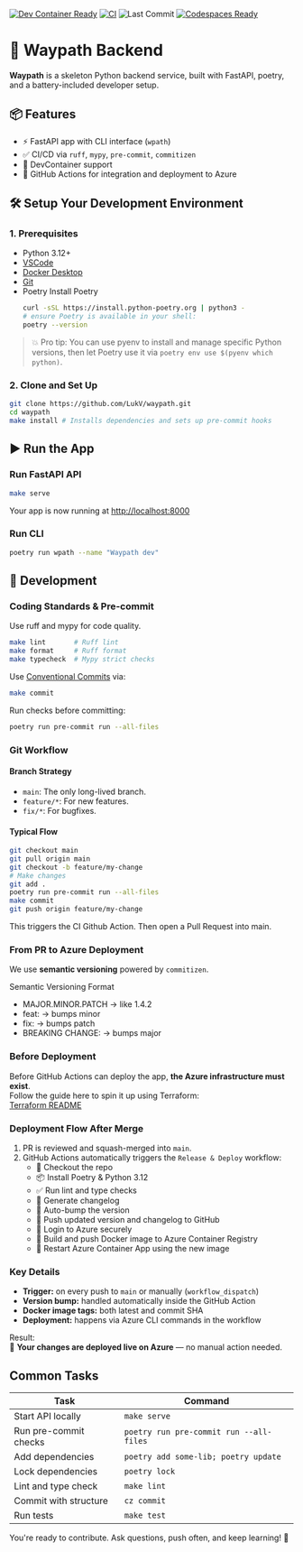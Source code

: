 [![Dev Container Ready](https://img.shields.io/badge/devcontainer-ready-blue?logo=visualstudiocode)](https://containers.dev/)
[![CI](https://github.com/LukV/waypath/actions/workflows/ci.yml/badge.svg)](https://github.com/LukV/waypath/actions/workflows/ci.yml)
![Last Commit](https://img.shields.io/github/last-commit/LukV/waypath)
[![Codespaces Ready](https://img.shields.io/badge/Codespaces-Ready-blue?logo=github)](https://github.com/codespaces)

# 🚀 Waypath Backend

**Waypath** is a skeleton Python backend service, built with FastAPI, poetry, and a battery-included developer setup.

## 📦 Features

- ⚡ FastAPI app with CLI interface (`wpath`)
- ✅ CI/CD via `ruff`, `mypy`, `pre-commit`, `commitizen`
- 🐳 DevContainer support
- 🔁 GitHub Actions for integration and deployment to Azure

## 🛠️ Setup Your Development Environment

### 1. Prerequisites
- Python 3.12+
- [VSCode](https://code.visualstudio.com/)
- [Docker Desktop](https://www.docker.com/products/docker-desktop/)
- [Git](https://git-scm.com/)
- Poetry
  Install Poetry
  ```bash
  curl -sSL https://install.python-poetry.org | python3 -
  # ensure Poetry is available in your shell:
  poetry --version
  ```

> 💥 Pro tip: You can use pyenv to install and manage specific Python versions, then let Poetry use it via `poetry env use $(pyenv which python)`.

### 2. Clone and Set Up

```bash
git clone https://github.com/LukV/waypath.git
cd waypath
make install # Installs dependencies and sets up pre-commit hooks
```

## ▶️ Run the App

### Run FastAPI API
```bash
make serve
```

Your app is now running at [http://localhost:8000](http://localhost:8000)

### Run CLI
```bash
poetry run wpath --name "Waypath dev"
```

## 🧪 Development

### Coding Standards & Pre-commit

Use ruff and mypy for code quality.

```bash
make lint       # Ruff lint
make format     # Ruff format
make typecheck  # Mypy strict checks
```

Use  [Conventional Commits](https://www.conventionalcommits.org/) via:

```bash
make commit
```

Run checks before committing:

```bash
poetry run pre-commit run --all-files
```

### Git Workflow

#### Branch Strategy
- `main`: The only long-lived branch.
- `feature/*`: For new features.
- `fix/*`: For bugfixes.

#### Typical Flow

```bash
git checkout main
git pull origin main
git checkout -b feature/my-change
# Make changes
git add .
poetry run pre-commit run --all-files
make commit
git push origin feature/my-change
```

This triggers the CI Github Action. Then open a Pull Request into main.

### From PR to Azure Deployment

We use **semantic versioning** powered by `commitizen`.

Semantic Versioning Format
- MAJOR.MINOR.PATCH → like 1.4.2
- feat: → bumps minor
- fix: → bumps patch
- BREAKING CHANGE: → bumps major

### Before Deployment

Before GitHub Actions can deploy the app, **the Azure infrastructure must exist**.  
Follow the guide here to spin it up using Terraform:  
[Terraform README](https://github.com/LukV/waypath/blob/main/terraform/README.md)

### Deployment Flow After Merge

1. PR is reviewed and squash-merged into `main`.
2. GitHub Actions automatically triggers the `Release & Deploy` workflow:
   - 📂 Checkout the repo
   - 📦 Install Poetry & Python 3.12
   - ✅ Run lint and type checks
   - 📘 Generate changelog
   - 🔢 Auto-bump the version
   - 🚀 Push updated version and changelog to GitHub
   - 🔐 Login to Azure securely
   - 🐳 Build and push Docker image to Azure Container Registry
   - 🔄 Restart Azure Container App using the new image

### Key Details

- **Trigger:** on every push to `main` or manually (`workflow_dispatch`)
- **Version bump:** handled automatically inside the GitHub Action
- **Docker image tags:** both latest and commit SHA
- **Deployment:** happens via Azure CLI commands in the workflow

Result:  
💚 **Your changes are deployed live on Azure** — no manual action needed.


## Common Tasks

| Task                        | Command                                      |
|-----------------------------|----------------------------------------------|
| Start API locally           | `make serve`                                 |
| Run pre-commit checks       | `poetry run pre-commit run --all-files`      |
| Add dependencies            | `poetry add some-lib; poetry update`         |
| Lock dependencies           | `poetry lock`                                |
| Lint and type check         | `make lint`                                  |
| Commit with structure       | `cz commit`                                  |
| Run tests                   | `make test`                                  |


You're ready to contribute. Ask questions, push often, and keep learning! 🚀

